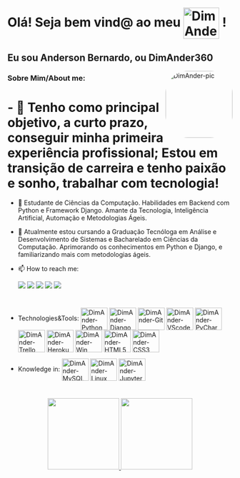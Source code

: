 # Olá! Seja bem vind@ ao meu <img align="center" alt="DimAnder-GitHub" height="70" width="80" src="https://cdn.jsdelivr.net/gh/devicons/devicon/icons/github/github-original-wordmark.svg" /> !
## Eu sou Anderson Bernardo, ou DimAnder360 <div>
  <img align="right" alt="DimAnder-pic" height="150" style="border-radius:50px;" src="https://cdn.discordapp.com/attachments/910653313253515276/910653434808660038/Dollify-1f45b8c2-9fc4-42c7-ac81-8baa0616d8c3-1.png">
</div>

### Sobre Mim/About me:

# - 🎯 Tenho como principal objetivo, a curto prazo, conseguir minha primeira experiência profissional; Estou em transição de carreira e tenho paixão e sonho, trabalhar com tecnologia!

- 🔭 Estudante de Ciências da Computação. Habilidades em Backend com Python e Framework Django. Amante da Tecnologia, Inteligência Artificial, Automação e Metodologias Ágeis.

- 🌱 Atualmente estou cursando a Graduação Tecnóloga em Análise e Desenvolvimento de Sistemas e Bacharelado em Ciências da Computação. Aprimorando os conhecimentos em Python e Django, e familiarizando mais com metodologias ágeis.

- 📫 How to reach me: <div> 
  <a href = "mailto:anderson.dim.abs@gmail.com"><img src="https://img.shields.io/badge/Gmail-D14836?style=for-the-badge&logo=gmail&logoColor=white" target="_blank"></a>
  <a href="https://www.linkedin.com/in/devandersonbsilva/" target="_blank"><img src="https://img.shields.io/badge/-LinkedIn-%230077B5?style=for-the-badge&logo=linkedin&logoColor=white" target="_blank"></a>
   <a href="https://www.instagram.com/andersonbernardo.ab/" target="_blank"><img src="https://img.shields.io/badge/-Instagram-%23E4405F?style=for-the-badge&logo=instagram&logoColor=white" target="_blank"></a>
   <a href="https://api.whatsapp.com/send?phone=5537999416931" target="_blank"><img src="https://img.shields.io/badge/WhatsApp-25D366?style=for-the-badge&logo=whatsapp&logoColor=white" target="_blank"></a>
  <a href="https://t.me/DimAnder360" target="_blank"><img src="https://img.shields.io/badge/Telegram-2CA5E0?style=for-the-badge&logo=telegram&logoColor=white" target="_blank"></a>
</div>
  

#

- Technologies&Tools: 
  <img align="center" alt="DimAnder-Python" height="50" width="60" src="https://cdn.jsdelivr.net/gh/devicons/devicon/icons/python/python-original.svg" /> 
  <img align="center" alt="DimAnder-Django" height="50" width="60" src="https://cdn.jsdelivr.net/gh/devicons/devicon/icons/django/django-original.svg" /> 
  <img align="center" alt="DimAnder-Git" height="50" width="60" src="https://cdn.jsdelivr.net/gh/devicons/devicon/icons/git/git-original.svg" /> 
  <img align="center" alt="DimAnder-VScode" height="50" width="60" src="https://cdn.jsdelivr.net/gh/devicons/devicon/icons/vscode/vscode-original-wordmark.svg" />
  <img align="center" alt="DimAnder-PyCharm" height="50" width="60" src="https://cdn.jsdelivr.net/gh/devicons/devicon/icons/pycharm/pycharm-original-wordmark.svg" />
  <img align="center" alt="DimAnder-Trello" height="50" width="60" src="https://cdn.jsdelivr.net/gh/devicons/devicon/icons/trello/trello-plain-wordmark.svg" />
  <img align="center" alt="DimAnder-Heroku" height="50" width="60" src="https://cdn.jsdelivr.net/gh/devicons/devicon/icons/heroku/heroku-plain-wordmark.svg" />
  <img align="center" alt="DimAnder-Win" height="50" width="60" src="https://cdn.jsdelivr.net/gh/devicons/devicon/icons/windows8/windows8-original.svg" />
  <img align="center" alt="DimAnder-HTML5" height="50" width="60" src="https://cdn.jsdelivr.net/gh/devicons/devicon/icons/html5/html5-original.svg" />
  <img align="center" alt="DimAnder-CSS3" height="50" width="60" src="https://cdn.jsdelivr.net/gh/devicons/devicon/icons/css3/css3-original.svg" />
  
- Knowledge in:
  <img align="center" alt="DimAnder-MySQL" height="50" width="60" src="https://cdn.jsdelivr.net/gh/devicons/devicon/icons/mysql/mysql-original-wordmark.svg" />
  <img align="center" alt="DimAnder-Linux" height="50" width="60" src="https://cdn.jsdelivr.net/gh/devicons/devicon/icons/linux/linux-original.svg" />
  <img align="center" alt="DimAnder-Jupyter" height="50" width="60" src="https://cdn.jsdelivr.net/gh/devicons/devicon/icons/jupyter/jupyter-original-wordmark.svg" />

#

<div align="center">
  <a href="https://github.com/DimAnder360">
  <img height="160em" src="https://github-readme-stats.vercel.app/api?username=DimAnder360&show_icons=true&theme=tokyonight&include_all_commits=true&count_private=true"/>
  <img height="160em" src="https://github-readme-stats.vercel.app/api/top-langs/?username=DimAnder360&layout=compact&langs_count=7&theme=tokyonight"/>
</div>
